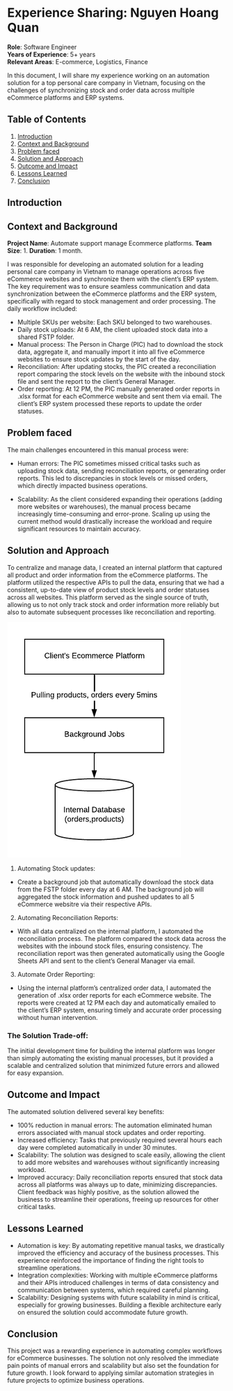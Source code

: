# Experience Sharing: Nguyen Hoang Quan

**Role**: Software Engineer  
**Years of Experience**: 5+ years  
**Relevant Areas**: E-commerce, Logistics, Finance

In this document, I will share my experience working on an automation solution for a top personal care company in Vietnam, focusing on the challenges of synchronizing stock and order data across multiple eCommerce platforms and ERP systems.

## Table of Contents
1. [Introduction](#introduction)
2. [Context and Background](#context-and-background)
3. [Problem faced](#problem-faced)
4. [Solution and Approach](#solution-and-approach)
5. [Outcome and Impact](#outcome-and-impact)
6. [Lessons Learned](#lessons-learned)
7. [Conclusion](#conclusion)

## Introduction

## Context and Background

**Project Name**: Automate support manage Ecommerce platforms.
**Team Size**: 1.
**Duration**: 1 month.

I was responsible for developing an automated solution for a leading personal care company in Vietnam to manage operations across five eCommerce websites and synchronize them with the client’s ERP system. The key requirement was to ensure seamless communication and data synchronization between the eCommerce platforms and the ERP system, specifically with regard to stock management and order processing.
The daily workflow included:
* Multiple SKUs per website: Each SKU belonged to two warehouses.
* Daily stock uploads: At 6 AM, the client uploaded stock data into a shared FSTP folder.
* Manual process: The Person in Charge (PIC) had to download the stock data, aggregate it, and manually import it into all five eCommerce websites to ensure stock updates by the start of the day.
* Reconciliation: After updating stocks, the PIC created a reconciliation report comparing the stock levels on the website with the inbound stock file and sent the report to the client’s General Manager.
* Order reporting: At 12 PM, the PIC manually generated order reports in .xlsx format for each eCommerce website and sent them via email. The client’s ERP system processed these reports to update the order statuses.


## Problem faced

The main challenges encountered in this manual process were:

* Human errors: The PIC sometimes missed critical tasks such as uploading stock data, sending reconciliation reports, or generating order reports. This led to discrepancies in stock levels or missed orders, which directly impacted business operations.

* Scalability: As the client considered expanding their operations (adding more websites or warehouses), the manual process became increasingly time-consuming and error-prone. Scaling up using the current method would drastically increase the workload and require significant resources to maintain accuracy.

## Solution and Approach

To centralize and manage data, I created an internal platform that captured all product and order information from the eCommerce platforms. 
The platform utilized the respective APIs to pull the data, ensuring that we had a consistent, up-to-date view of product stock levels and order statuses across all websites.
This platform served as the single source of truth, allowing us to not only track stock and order information more reliably but also to automate subsequent processes like reconciliation and reporting.

![pulling-ecom-information](https://github.com/quan-nh2/experience-sharing/blob/main/public/images/pulling_ecom_information.png)

1. Automating Stock updates:
* Create a background job that automatically download the stock data from the FSTP folder every day at 6 AM. The background job will aggregated the stock information and pushed updates to all 5 eCommerce websitre via their respective APIs.

2. Automating Reconciliation Reports:
* With all data centralized on the internal platform, I automated the reconciliation process. The platform compared the stock data across the websites with the inbound stock files, ensuring consistency. The reconciliation report was then generated automatically using the Google Sheets API and sent to the client’s General Manager via email.

3. Automate Order Reporting:
* Using the internal platform’s centralized order data, I automated the generation of .xlsx order reports for each eCommerce website. The reports were created at 12 PM each day and automatically emailed to the client’s ERP system, ensuring timely and accurate order processing without human intervention.

### The Solution Trade-off:
 The initial development time for building the internal platform was longer than simply automating the existing manual processes, but it provided a scalable and centralized solution that minimized future errors and allowed for easy expansion.


## Outcome and Impact
The automated solution delivered several key benefits:
* 100% reduction in manual errors: The automation eliminated human errors associated with manual stock updates and order reporting.
* Increased efficiency: Tasks that previously required several hours each day were completed automatically in under 30 minutes.
* Scalability: The solution was designed to scale easily, allowing the client to add more websites and warehouses without significantly increasing workload.
* Improved accuracy: Daily reconciliation reports ensured that stock data across all platforms was always up to date, minimizing discrepancies.
Client feedback was highly positive, as the solution allowed the business to streamline their operations, freeing up resources for other critical tasks.

## Lessons Learned
* Automation is key: By automating repetitive manual tasks, we drastically improved the efficiency and accuracy of the business processes. This experience reinforced the importance of finding the right tools to streamline operations.
* Integration complexities: Working with multiple eCommerce platforms and their APIs introduced challenges in terms of data consistency and communication between systems, which required careful planning.
* Scalability: Designing systems with future scalability in mind is critical, especially for growing businesses. Building a flexible architecture early on ensured the solution could accommodate future growth.

## Conclusion

This project was a rewarding experience in automating complex workflows for eCommerce businesses. The solution not only resolved the immediate pain points of manual errors and scalability but also set the foundation for future growth. I look forward to applying similar automation strategies in future projects to optimize business operations.










